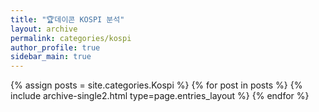 ```yaml
---
title: "🏆데이콘 KOSPI 분석"
layout: archive
permalink: categories/kospi
author_profile: true
sidebar_main: true
---
```



{% assign posts = site.categories.Kospi %}
{% for post in posts %} {% include archive-single2.html type=page.entries_layout %} {% endfor %}
